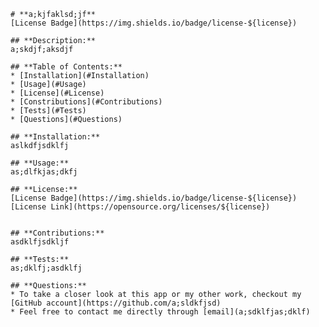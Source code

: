 
    # **a;kjfaklsd;jf**
    [License Badge](https://img.shields.io/badge/license-${license})

    ## **Description:**
    a;skdjf;aksdjf

    ## **Table of Contents:**
    * [Installation](#Installation)
    * [Usage](#Usage)
    * [License](#License)
    * [Constributions](#Contributions)
    * [Tests](#Tests)
    * [Questions](#Questions)

    ## **Installation:**
    aslkdfjsdklfj

    ## **Usage:**
    as;dlfkjas;dkfj

    ## **License:**
    [License Badge](https://img.shields.io/badge/license-${license})
    [License Link](https://opensource.org/licenses/${license})
    

    ## **Contributions:**
    asdklfjsdkljf

    ## **Tests:**
    as;dklfj;asdklfj

    ## **Questions:**
    * To take a closer look at this app or my other work, checkout my [GitHub account](https://github.com/a;sldkfjsd)
    * Feel free to contact me directly through [email](a;sdklfjas;dklf)
  